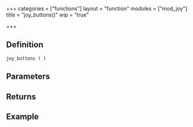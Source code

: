+++
categories = ["functions"]
layout = "function"
modules = ["mod_joy"]
title = "joy_buttons()"
wip = "true"

+++

## Definition

    joy_buttons ( )

## Parameters

## Returns

## Example

```
```
